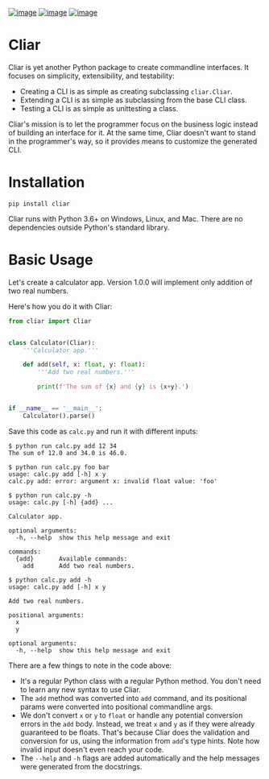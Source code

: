 [![image](https://img.shields.io/pypi/v/cliar.svg)](https://pypi.org/project/cliar)
[![image](https://travis-ci.org/moigagoo/cliar.svg?branch=develop)](https://travis-ci.org/moigagoo/cliar)
[![image](https://codecov.io/gh/moigagoo/cliar/branch/develop/graph/badge.svg)](https://codecov.io/gh/moigagoo/cliar)

# Cliar

Cliar is yet another Python package to create commandline interfaces. It focuses on simplicity, extensibility, and testability:

-   Creating a CLI is as simple as creating subclassing `cliar.Cliar`.
-   Extending a CLI is as simple as subclassing from the base CLI class.
-   Testing a CLI is as simple as unittesting a class.

Cliar's mission is to let the programmer focus on the business logic instead of building an interface for it. At the same time, Cliar doesn't want to stand in the programmer's way, so it provides means to customize the generated CLI.

# Installation

```shell
pip install cliar
```

Cliar runs with Python 3.6+ on Windows, Linux, and Mac. There are no dependencies outside Python's standard library.

# Basic Usage

Let's create a calculator app. Version 1.0.0 will implement only addition of two real numbers.

Here's how you do it with Cliar:

```python
from cliar import Cliar


class Calculator(Cliar):
    '''Calculator app.'''

    def add(self, x: float, y: float):
        '''Add two real numbers.'''

        print(f'The sum of {x} and {y} is {x+y}.')


if __name__ == '__main__':
    Calculator().parse()
```

Save this code as `calc.py` and run it with different inputs:

```shell
$ python run calc.py add 12 34
The sum of 12.0 and 34.0 is 46.0.

$ python run calc.py foo bar
usage: calc.py add [-h] x y
calc.py add: error: argument x: invalid float value: 'foo'

$ python run calc.py -h
usage: calc.py [-h] {add} ...

Calculator app.

optional arguments:
  -h, --help  show this help message and exit

commands:
  {add}       Available commands:
    add       Add two real numbers.

$ python calc.py add -h
usage: calc.py add [-h] x y

Add two real numbers.

positional arguments:
  x
  y

optional arguments:
  -h, --help  show this help message and exit
```

There are a few things to note in the code above:

-   It's a regular Python class with a regular Python method. You don't need to learn any new syntax to use Cliar.
-   The `add` method was converted into `add` command, and its positional params were converted into positional commandline args.
-   We don't convert `x` or `y` to `float` or handle any potential conversion errors in the `add` body. Instead, we treat `x` and `y` as if they were already guaranteed to be floats. That's because Cliar does the validation and conversion for us, using the information from `add`'s type hints. Note how invalid input doesn't even reach your code.
-   The `--help` and `-h` flags are added automatically and the help messages were generated from the docstrings.
